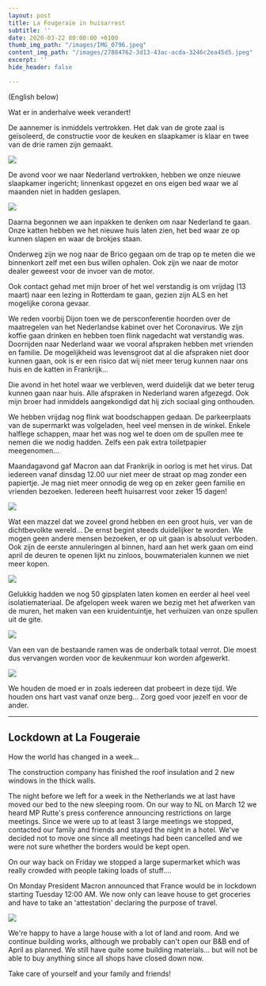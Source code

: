 ```yaml
---
layout: post
title: La Fougeraie in huisarrest
subtitle: ''
date: 2020-03-22 00:00:00 +0100
thumb_img_path: "/images/IMG_0796.jpeg"
content_img_path: "/images/27884762-3d13-43ac-acda-3246c2ea45d5.jpeg"
excerpt: ''
hide_header: false

---
```

(English below)

Wat er in anderhalve week verandert!

De aannemer is inmiddels vertrokken. Het dak van de grote zaal is geïsoleerd, de constructie voor de keuken en slaapkamer is klaar en twee van de drie ramen zijn gemaakt.

![](/images/a4c16df3-f117-43b2-a01c-ed4f86f3a3c9.jpeg)

De avond voor we naar Nederland vertrokken, hebben we onze nieuwe slaapkamer ingericht; linnenkast opgezet en ons eigen bed waar we al maanden niet in hadden geslapen.

![](/images/IMG_0798.jpeg)

Daarna begonnen we aan inpakken te denken om naar Nederland te gaan. Onze katten hebben we het nieuwe huis laten zien, het bed waar ze op kunnen slapen en waar de brokjes staan.

Onderweg zijn we nog naar de Brico gegaan om de trap op te meten die we binnenkort zelf met een bus willen ophalen. Ook zijn we naar de motor dealer geweest voor de invoer van de motor.

Ook contact gehad met mijn broer of het wel verstandig is om vrijdag (13 maart) naar een lezing in Rotterdam te gaan, gezien zijn ALS en het mogelijke corona gevaar.

We reden voorbij Dijon toen we de persconferentie hoorden over de maatregelen van het Nederlandse kabinet over het Coronavirus. We zijn koffie gaan drinken en hebben toen flink nagedacht wat verstandig was. Doorrijden naar Nederland waar we vooral afspraken hebben met vrienden en familie. De mogelijkheid was levensgroot dat al die afspraken niet door kunnen gaan, ook is er een risico dat wij niet meer terug kunnen naar ons huis en de katten in Frankrijk…

Die avond in het hotel waar we verbleven, werd duidelijk dat we beter terug kunnen gaan naar huis. Alle afspraken in Nederland waren afgezegd. Ook mijn broer had inmiddels aangekondigd dat hij zich sociaal ging onthouden.

We hebben vrijdag nog flink wat boodschappen gedaan. De parkeerplaats van de supermarkt was volgeladen, heel veel mensen in de winkel. Enkele halflege schappen, maar het was nog wel te doen om de spullen mee te nemen die we nodig hadden. Zelfs een pak extra toiletpapier meegenomen...

Maandagavond gaf Macron aan dat Frankrijk in oorlog is met het virus. Dat iedereen vanaf dinsdag 12.00 uur niet meer de straat op mag zonder een papiertje. Je mag niet meer onnodig de weg op en zeker geen familie en vrienden bezoeken. Iedereen heeft huisarrest voor zeker 15 dagen!

![](/images/IMG_0801.jpeg)

Wat een mazzel dat we zoveel grond hebben en een groot huis, ver van de dichtbevolkte wereld… De ernst begint steeds duidelijker te worden. We mogen geen andere mensen bezoeken, er op uit gaan is absoluut verboden. Ook zijn de eerste annuleringen al binnen, hard aan het werk gaan om eind april de deuren te openen lijkt nu zinloos, bouwmaterialen kunnen we niet meer kopen.

![](/images/IMG_0805.jpeg)

Gelukkig hadden we nog 50 gipsplaten laten komen en eerder al heel veel isolatiemateriaal. De afgelopen week waren we bezig met het afwerken van de muren, het maken van een kruidentuintje, het verhuizen van onze spullen uit de gite.

![](/images/27884762-3d13-43ac-acda-3246c2ea45d5-1.jpeg)

Van een van de bestaande ramen was de onderbalk totaal verrot. Die moest dus vervangen worden voor de keukenmuur kon worden afgewerkt.

![](/images/IMG_0795.jpeg)

We houden de moed er in zoals iedereen dat probeert in deze tijd. We houden ons hart vast vanaf onze berg… Zorg goed voor jezelf en voor de ander.

***

## Lockdown at La Fougeraie

How the world has changed in a week...

The construction company has finished the roof insulation and 2 new windows in the thick walls.

The night before we left for a week in the Netherlands we at last have moved our bed to the new sleeping room. On our way to NL on March 12 we heard MP Rutte's press conference announcing restrictions on large meetings. Since we were up to at least 3 large meetings we stopped, contacted our family and friends and stayed the night in a hotel. We've decided not to move one since all meetings had been cancelled and we were not sure whether the borders would be kept open.

On our way back on Friday we stopped a large supermarket which was really crowded with people taking loads of stuff....

On Monday President Macron announced that France would be in lockdown starting Tuesday 12:00 AM. We now only can leave house to get groceries and have to take an 'attestation' declaring the purpose of travel.

![](/images/IMG_0790.jpeg)

We're happy to have a large house with a lot of land and room. And we continue building works, although we probably can't open our B&B end of April as planned. We still have quite some building materials... but will not be able to buy anything since all shops have closed down now.

Take care of yourself and your family and friends!